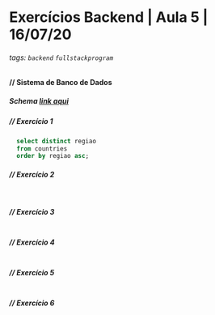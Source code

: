 # Exercícios Backend | Aula 5 | 16/07/20

###### tags: `backend` `fullstackprogram`

#### // Sistema de Banco de Dados

##### Schema [link aqui](https://drive.google.com/drive/folders/1cVAKBb53d4hKAwd-aXwgiX4tM4iJirdb)

##### // Exercício 1  

```sql
  select distinct regiao
  from countries
  order by regiao asc;
```

##### // Exercício 2  

```sql



```


##### // Exercício 3 

```sql

```


##### // Exercício 4 

```sql

```


##### // Exercício 5  

```sql

```


##### // Exercício 6  

```sql

```
